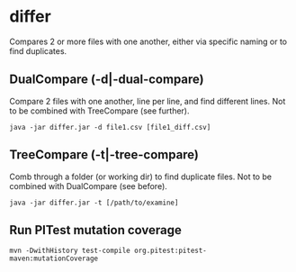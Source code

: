 # differ
Compares 2 or more files with one another, either via specific naming or to find duplicates.

## DualCompare (-d|-dual-compare)
Compare 2 files with one another, line per line, and find different lines.
Not to be combined with TreeCompare (see further).
```
java -jar differ.jar -d file1.csv [file1_diff.csv]
```

## TreeCompare (-t|-tree-compare)
Comb through a folder (or working dir) to find duplicate files.
Not to be combined with DualCompare (see before).
```
java -jar differ.jar -t [/path/to/examine]
```

## Run PITest mutation coverage

``` shell
mvn -DwithHistory test-compile org.pitest:pitest-maven:mutationCoverage
```